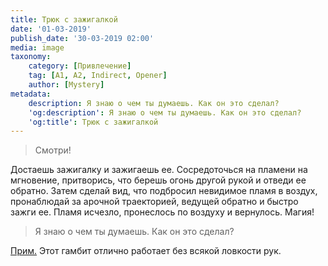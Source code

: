 ```yaml
---
title: Трюк с зажигалкой
date: '01-03-2019'
publish_date: '30-03-2019 02:00'
media: image
taxonomy:
    category: [Привлечение]
    tag: [A1, A2, Indirect, Opener]
    author: [Mystery]
metadata:
    description: Я знаю о чем ты думаешь. Как он это сделал?
    'og:description': Я знаю о чем ты думаешь. Как он это сделал?
    'og:title': Трюк с зажигалкой 
---
```


> Смотри!

Достаешь зажигалку и зажигаешь ее. Сосредоточься на пламени на мгновение, притворись, что берешь огонь другой рукой и отведи ее обратно. Затем сделай вид, что подбросил невидимое пламя в воздух, пронаблюдай за арочной траекторией, ведущей обратно и быстро зажги ее. Пламя исчезло, пронеслось по воздуху и вернулось. Магия!

> Я знаю о чем ты думаешь. Как он это сделал?

[Прим.](/players/mystery "Mystery") Этот гамбит отлично работает без всякой ловкости рук.